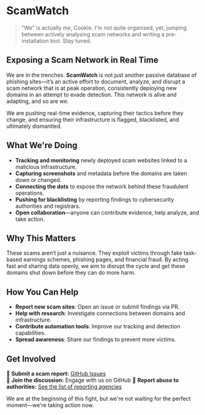 # ScamWatch

> "We" is actually _me_, Cookie. I'm not quite organised, yet, jumping between actively analysing scam networks and writing a pre-installation tool. Stay tuned.

## Exposing a Scam Network in Real Time

We are in the trenches. **ScamWatch** is not just another passive database of phishing sites—it’s an active effort to document, analyze, and disrupt a scam network that is at peak operation, consistently deploying new domains in an attempt to evade detection. This network is alive and adapting, and so are we.

We are pushing real-time evidence, capturing their tactics before they change, and ensuring their infrastructure is flagged, blacklisted, and ultimately dismantled.

## What We're Doing

- **Tracking and monitoring** newly deployed scam websites linked to a malicious infrastructure.
- **Capturing screenshots** and metadata before the domains are taken down or changed.
- **Connecting the dots** to expose the network behind these fraudulent operations.
- **Pushing for blacklisting** by reporting findings to cybersecurity authorities and registrars.
- **Open collaboration**—anyone can contribute evidence, help analyze, and take action.

## Why This Matters

These scams aren’t just a nuisance. They exploit victims through fake task-based earnings schemes, phishing pages, and financial fraud. By acting fast and sharing data openly, we aim to disrupt the cycle and get these domains shut down before they can do more harm.

## How You Can Help

- **Report new scam sites**: Open an issue or submit findings via PR.
- **Help with research**: Investigate connections between domains and infrastructure.
- **Contribute automation tools**: Improve our tracking and detection capabilities.
- **Spread awareness**: Share our findings to prevent more victims.

## Get Involved

📌 **Submit a scam report:** [GitHub Issues](https://github.com/webel/scamwatch/issues)  
📌 **Join the discussion:** Engage with us on GitHub
📌 **Report abuse to authorities:** [See the list of reporting agencies](https://github.com/webel/scamwatch/blob/main/REPORTING.md)

We are at the beginning of this fight, but we're not waiting for the perfect moment—we're taking action now.


